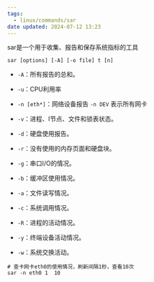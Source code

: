 ```yaml
---
tags:
  - linux/commands/sar
date updated: 2024-07-12 13:23
---
```


sar是一个用于收集、报告和保存系统指标的工具

`sar [options] [-A] [-o file] t [n]`

- `-A`：所有报告的总和。

- `-u`：CPU利用率

- `-n [eth*]`：网络设备报告 `-n DEV` 表示所有网卡

- `-v`：进程、I节点、文件和锁表状态。

- `-d`：硬盘使用报告。

- `-r`：没有使用的内存页面和硬盘块。

- `-g`：串口I/O的情况。

- `-b`：缓冲区使用情况。

- `-a`：文件读写情况。

- `-c`：系统调用情况。

- `-R`：进程的活动情况。

- `-y`：终端设备活动情况。

- `-w`：系统交换活动。

```shel
# 查卡网卡eth0的使用情况，刷新间隔1秒，查看10次
sar -n eth0 1  10 
```
